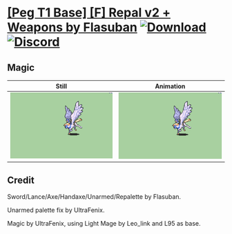# [\[Peg T1 Base\] \[F\] Repal v2 + Weapons by Flasuban](./) [![Download](https://img.shields.io/badge/Download--red?style=social&logo=github)](https://minhaskamal.github.io/DownGit/#/home?url=https://github.com/Klokinator/FE-Repo/tree/main/Battle%20Animations%2FMounted%20-%20Pegs%2C%20Wyverns%2C%20Griffons%2F%5BPeg%20T1%20Base%5D%20%5BF%5D%20Repal%20v2%20%2B%20Weapons%20by%20Flasuban%2F6.%20Magic%20(FE8)) [![Discord](https://img.shields.io/badge/Discord--blue?style=social&logo=discord)](https://discord.gg/C7VNGnyTPA)

## Magic

| Still | Animation |
| :---: | :-------: |
| ![Magic still](./Magic_000.png) | ![Magic](./Magic.gif) |

## Credit

Sword/Lance/Axe/Handaxe/Unarmed/Repalette by Flasuban.

Unarmed palette fix by UltraFenix.

Magic by UltraFenix, using Light Mage by Leo_link and L95 as base.
